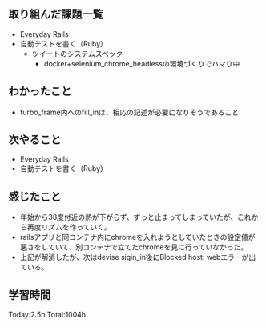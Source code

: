 ## 取り組んだ課題一覧

- Everyday Rails  
- 自動テストを書く（Ruby）
  - ツイートのシステムスペック
    - docker+selenium_chrome_headlessの環境づくりでハマり中

## わかったこと

* turbo_frame内へのfill_inは、相応の記述が必要になりそうであること

## 次やること

- Everyday Rails
- 自動テストを書く（Ruby）

## 感じたこと

- 年始から38度付近の熱が下がらず、ずっと止まってしまっていたが、これから再度リズムを作っていく。
- railsアプリと同コンテナ内にchromeを入れようとしていたときの設定値が悪さをしていて、別コンテナで立てたchromeを見に行っていなかった。
- 上記が解消したが、次はdevise sigin_in後にBlocked host: webエラーが出ている。
 
## 学習時間

Today:2.5h
Total:1004h
